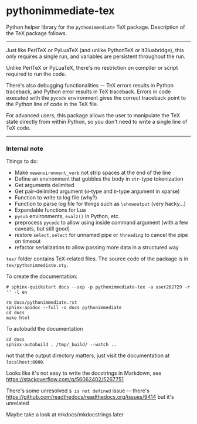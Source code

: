# pythonimmediate-tex

Python helper library for the `pythonimmediate` TeX package. Description of the TeX package follows.

------

Just like PerlTeX or PyLuaTeX (and unlike PythonTeX or lt3luabridge),
this only requires a single run, and variables are persistent throughout the run.

Unlike PerlTeX or PyLuaTeX, there's no restriction on compiler or script required to run the code.

There's also debugging functionalities -- TeX errors results in Python traceback, and Python error results in TeX traceback.
Errors in code executed with the `pycode` environment gives the correct traceback point to the Python line of code in the TeX file.

For advanced users, this package allows the user to manipulate the TeX state directly from within Python,
so you don't need to write a single line of TeX code.

------

### Internal note

Things to do:

* Make `newenvironment_verb` not strip spaces at the end of the line
* Define an environment that gobbles the body in `str`-type tokenization
* Get arguments delimited
* Get pair-delimited argument (`d`-type and `D`-type argument in xparse)
* Function to write to log file (why?)
* Function to parse log file for things such as `\showoutput` (very hacky...)
* Expandable functions for Lua
* `pysub` environments, `evalz()` in Python, etc.
* preprocess `pycode` to allow using inside command argument (with a few caveats, but still good)
* restore `select.select` for unnamed pipe or `threading` to cancel the pipe on timeout
* refactor serialization to allow passing more data in a structured way


`tex/` folder contains TeX-related files. The source code of the package is in `tex/pythonimmediate.sty`.

To create the documentation:

```
# sphinx-quickstart docs --sep -p pythonimmediate-tex -a user202729 -r '' -l en

rm docs/pythonimmediate.rst
sphinx-apidoc --full -o docs pythonimmediate
cd docs
make html
```

To autobuild the documentation

```
cd docs
sphinx-autobuild . /tmp/_build/ --watch ..
```

not that the output directory matters, just visit the documentation at `localhost:8000`.

Looks like it's not easy to write the docstrings in Markdown, see https://stackoverflow.com/q/56062402/5267751

There's some unresolved `$ is not defined` issue -- there's https://github.com/readthedocs/readthedocs.org/issues/9414 but it's unrelated

Maybe take a look at mkdocs/mkdocstrings later

